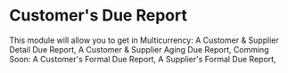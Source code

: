 Customer's Due Report
=====================

This module will allow you to get in Multicurrency:
A Customer & Supplier Detail Due Report,
A Customer & Supplier Aging Due Report,
Comming Soon:
A Customer's Formal Due Report,
A Supplier's Formal Due Report,